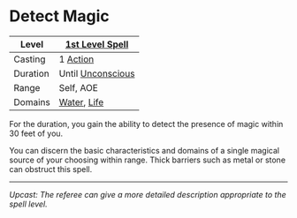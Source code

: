 # Detect Magic

| Level    | [1st Level Spell](1st%20Level%20Spells.md)                                         |
| -------- | ------------------------------------------------------------------------------------ |
| Casting  | 1 [Action](../../../../Game%20Procedures/Action.md)                                  |
| Duration | Until [Unconscious](../../../../Conditions/Unconscious.md)                           |
| Range    | Self, AOE                                                                            |
| Domains  | [Water](../../../Spell%20Domains/Water.md), [Life](../../../Spell%20Domains/Life.md) |

For the duration, you gain the ability to detect the presence of magic within 30 feet of you. 

You can discern the basic characteristics and domains of a single magical source of your choosing within range. Thick barriers such as metal or stone can obstruct this spell.

---
*Upcast: The referee can give a more detailed description appropriate to the spell level.*